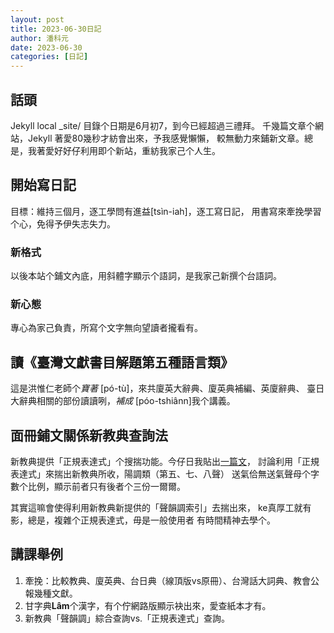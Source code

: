 ```yaml
---
layout: post
title: 2023-06-30日記
author: 潘科元
date: 2023-06-30
categories: [日記]
---
```

## 話頭

Jekyll local \_site/ 目錄个日期是6月初7，到今已經超過三禮拜。
千幾篇文章个網站，Jekyll 著愛80幾秒才紡會出來，予我感覺懶懶，
較無動力來鋪新文章。總是，我著愛好好仔利用即个新站，重紡我家己个人生。

## 開始寫日記

目標：維持三個月，逐工學問有進益\[tsìn-iah\]，逐工寫日記，
用書寫來牽挽學習个心，免得予伊失志失力。

### 新格式
以後本站个鋪文內底，用斜體字顯示个語詞，是我家己新撰个台語詞。

### 新心態
專心為家己負責，所寫个文字無向望讀者攏看有。

## 讀《臺灣文獻書目解題第五種語言類》

這是洪惟仁老師个*寶著* \[pó-tù\]，來共廈英大辭典、廈英典補編、英廈辭典、
臺日大辭典相關的部份讀讀咧，_補成_ \[póo-tshiânn\]我个講義。

## 面冊鋪文關係新教典查詢法

新教典提供「正規表達式」个搜揣功能。今仔日我貼出[一篇文](https://www.facebook.com/khoguan/posts/pfbid02CQZ13mq4j6Zvq5Ly7KESEB9mUTpPkYHpgmtz29ZHGTb6AFeVP1e6bPdEJoW2bFe9l)，
討論利用「正規表達式」來揣出新教典所收，陽調類（第五、七、八聲）
送氣佮無送氣聲母个字數个比例，顯示前者只有後者个三份一爾爾。

其實這嘛會使得利用新教典新提供的「聲韻調索引」去揣出來，
ke真厚工就有影，總是，複雜个正規表達式，毋是一般使用者
有時間精神去學个。

## 講課舉例

1. 牽挽：比較教典、廈英典、台日典（線頂版vs原冊）、台灣話大詞典、教會公報幾種文獻。
2. 甘字典**Lâm**个漢字，有个佇網路版顯示袂出來，愛查紙本才有。
3. 新教典「聲韻調」綜合查詢vs.「正規表達式」查詢。
